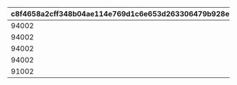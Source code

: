 |c8f4658a2cff348b04ae114e769d1c6e653d263306479b928e9bfcfd787a3fbd|2254a7ebfaa1af67e4155dbcb15d4623df4cef423a91847980718775dd2ebbbd|deae596f140973976be74e7ce22575b8b8e665cde64028c52e8a79e42203f002|f4821e494156c66bb8c135f8f62348ad3dfc66d0772322ccf72f0175dfe41744|fcb97438e769bad7a7684b3a67065998d4f585fd9c99b352edec5fe1afa660e6|6969350c2d0fb720aa8d46060bb0acdfd1450d98a5450565336b4f76579d06d0|c29da6b020ea87b4ffa5bd728aaf0d8af213184a6a9c70ece803b0135f97b5bb|d4a7c6397e9f21d0496053b003c3786ac042cec1bf1592136a443c08ab32e831|4b5cb546ef9cb72002c021a82aedfaae333a18b25e4e3fe05883d1901d2488e6|e1ec199df321384a7fac40c51443db24c30bfaf5b07cf77717598fda9873b247|3ab9dc9312ac02b291f55dfb5fbb4e9bb6407f67bc3406297253ac949b6d86ab|ef127d8021dac3cda6bfcd312ccb23105a9a5eb00f29083ba80d02376ee06379|
| --- | --- | --- | --- | --- | --- | --- | --- | --- | --- | --- | --- |
|94002|1|20003|50003|22003|0|1|23001|804100101|10011|0|1001|
|94002|1|91002|50003|22003|1|4|23001|804100201|10021|1|1002|
|94002|1|91002|50003|22003|1|7|23001|804100301|10031|4|1003|
|94002|0|91002|50003|22003|1|10|23001|0|10040|7|1004|
|91002|0|4104402|21953|140001|0|11|25021|0|10050|10|1005|